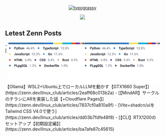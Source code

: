 <!--
**Mikuto0831/Mikuto0831** is a ✨ _special_ ✨ repository because its `README.md` (this file) appears on your GitHub profile.

Here are some ideas to get you started:

- 🔭 I’m currently working on ...
- 🌱 I’m currently learning ...
- 👯 I’m looking to collaborate on ...
- 🤔 I’m looking for help with ...
- 💬 Ask me about ...
- 📫 How to reach me: ...
- 😄 Pronouns: ...
- ⚡ Fun fact: ...
-->
<div align="center">
  <a href="https://github.com/kawarimidoll/typograssy"><img alt="typograssy" src="https://typograssy.deno.dev/api?text=Hi%20there%20I`m%20Mikuto!%20"></a>
  <p align="center">
    <a href="https://skillicons.dev">
    <img src="https://skillicons.dev/icons?i=python,ts,rust,go,git,vscode,docker" />
  </a>
  </p>
</div>

## Letest Zenn Posts
<p>
  <img align="right" width="49%" src="./langs.light.svg#gh-light-mode-only"/>
  <img align="right" width="49%" src="./langs.light.svg#gh-dark-mode-only"/>
</p>
<!-- BLOG-POST-LIST:START -->
- [【Ollama】WSL2+Ubuntu上でローカルLLMを動かす【GTX1660 Super】](https://zenn.dev/linux_club/articles/2eaff68c013b2a)
- [【MindAR】サークルのチラシにARを実装した話【+Cloudflare Pages】](https://zenn.dev/linux_club/articles/7837cf0a810a9f)
- [Vite+shadcn/uiをTailwind CSS V4.0で使う](https://zenn.dev/linux_club/articles/dd03b7fdfe48f8)
- [【CLI】RTX1200のセットアップ【初期設定編】](https://zenn.dev/linux_club/articles/ba7afe87c45615)
<!-- BLOG-POST-LIST:END -->

